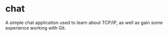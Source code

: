 # chat
A simple chat application used to learn about TCP/IP, as well as gain some experience working with Git.



